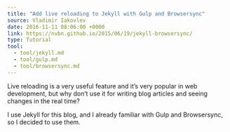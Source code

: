 ```yaml
---
title: "Add live reloading to Jekyll with Gulp and Browsersync"
source: Vladimir Iakovlev
date: 2016-11-11 08:06:00 +0000
link: https://nvbn.github.io/2015/06/19/jekyll-browsersync/
type: Tutorial
tool:
  - tool/jekyll.md
  - tool/gulp.md
  - tool/browsersync.md
---
```

Live reloading is a very useful feature and it’s very popular in web development, but why don’t use it for writing blog articles and seeing changes in the real time?

I use Jekyll for this blog, and I already familiar with Gulp and Browsersync, so I decided to use them.
